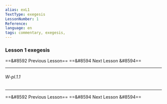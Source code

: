 ```yaml
---
alias: exL1
TextType: exegesis
LessonNumber: 1
Reference: 
language: en
tags: commentary, exegesis,
---
```


### Lesson 1 exegesis


==&#8592 Previous Lesson== 
==&#8594 Next Lesson &#8594== 
***

###### W-pI.1.1
***

==&#8592 Previous Lesson== 
==&#8594 Next Lesson &#8594== 

